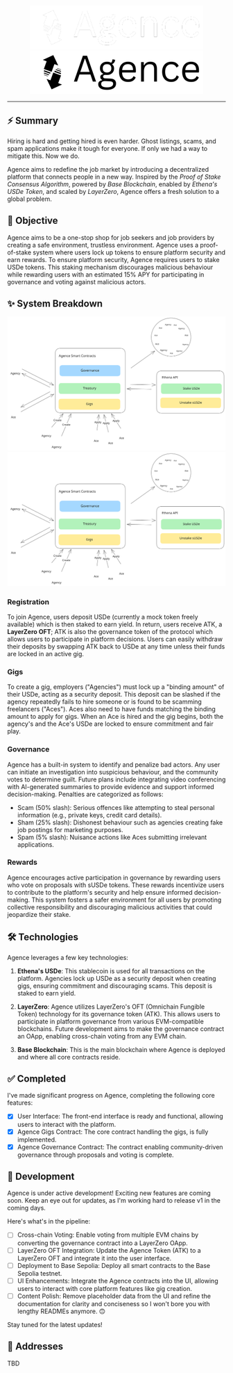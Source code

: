 <div align=center>
   <img src="https://raw.githubusercontent.com/ximon-x/agence/refs/heads/main/assets/logo-dark.png#gh-dark-mode-only">
   <img src="https://raw.githubusercontent.com/ximon-x/agence/refs/heads/main/assets/logo-light.png#gh-light-mode-only">
</div>

---

## ⚡ Summary

Hiring is hard and getting hired is even harder. Ghost listings, scams, and spam applications make it tough for everyone. If only we had a way to mitigate this. Now we do.

Agence aims to redefine the job market by introducing a decentralized platform that connects people in a new way. Inspired by the _Proof of Stake Consensus Algorithm_, powered by _Base Blockchain_, enabled by _Ethena's USDe Token_, and scaled by _LayerZero_, Agence offers a fresh solution to a global problem.

## 🎯 Objective

Agence aims to be a one-stop shop for job seekers and job providers by creating a safe environment, trustless environment. Agence uses a proof-of-stake system where users lock up tokens to ensure platform security and earn rewards. To ensure platform security, Agence requires users to stake USDe tokens. This staking mechanism discourages malicious behaviour while rewarding users with an estimated 15% APY for participating in governance and voting against malicious actors.

## ✨ System Breakdown

<div align=center>
   <img src="https://raw.githubusercontent.com/ximon-x/agence/refs/heads/main/assets/system-architecture-dark.svg#gh-dark-mode-only">
   <img src="https://raw.githubusercontent.com/ximon-x/agence/refs/heads/main/assets/system-architecture-light.svg#gh-light-mode-only">
</div>

### Registration
To join Agence, users deposit USDe (currently a mock token freely available) which is then staked to earn yield. In return, users receive ATK, a **LayerZero OFT**; ATK is also the governance token of the protocol which allows users to participate in platform decisions. Users can easily withdraw their deposits by swapping ATK back to USDe at any time unless their funds are locked in an active gig.

### Gigs
To create a gig, employers ("Agencies") must lock up a "binding amount" of their USDe, acting as a security deposit. This deposit can be slashed if the agency repeatedly fails to hire someone or is found to be scamming freelancers ("Aces").  Aces also need to have funds matching the binding amount to apply for gigs. When an Ace is hired and the gig begins, both the agency's and the Ace's USDe are locked to ensure commitment and fair play.

### Governance
Agence has a built-in system to identify and penalize bad actors. Any user can initiate an investigation into suspicious behaviour, and the community votes to determine guilt. Future plans include integrating video conferencing with AI-generated summaries to provide evidence and support informed decision-making. Penalties are categorized as follows:

- Scam (50% slash): Serious offences like attempting to steal personal information (e.g., private keys, credit card details).
- Sham (25% slash): Dishonest behaviour such as agencies creating fake job postings for marketing purposes.
- Spam (5% slash): Nuisance actions like Aces submitting irrelevant applications.

 ### Rewards
Agence encourages active participation in governance by rewarding users who vote on proposals with sUSDe tokens. These rewards incentivize users to contribute to the platform's security and help ensure informed decision-making. This system fosters a safer environment for all users by promoting collective responsibility and discouraging malicious activities that could jeopardize their stake.

## 🛠️ Technologies

Agence leverages a few key technologies:

1. **Ethena's USDe**: This stablecoin is used for all transactions on the platform. Agencies lock up USDe as a security deposit when creating gigs, ensuring commitment and discouraging scams. This deposit is staked to earn yield.

2. **LayerZero**:  Agence utilizes LayerZero's OFT (Omnichain Fungible Token) technology for its governance token (ATK). This allows users to participate in platform governance from various EVM-compatible blockchains. Future development aims to make the governance contract an OApp, enabling cross-chain voting from any EVM chain.

3. **Base Blockchain**: This is the main blockchain where Agence is deployed and where all core contracts reside.

## ✅ Completed

I've made significant progress on Agence, completing the following core features:

- [x] User Interface: The front-end interface is ready and functional, allowing users to interact with the platform.
- [x] Agence Gigs Contract: The core contract handling the gigs, is fully implemented.
- [x] Agence Governance Contract: The contract enabling community-driven governance through proposals and voting is complete.

## 🚧 Development

Agence is under active development! Exciting new features are coming soon. Keep an eye out for updates, as I'm working hard to release v1 in the coming days.

Here's what's in the pipeline:

- [ ] Cross-chain Voting: Enable voting from multiple EVM chains by converting the governance contract into a LayerZero OApp.
- [ ] LayerZero OFT Integration: Update the Agence Token (ATK) to a LayerZero OFT and integrate it into the user interface.
- [ ] Deployment to Base Sepolia: Deploy all smart contracts to the Base Sepolia testnet.
- [ ] UI Enhancements: Integrate the Agence contracts into the UI, allowing users to interact with core platform features like gig creation.
- [ ] Content Polish: Remove placeholder data from the UI and refine the documentation for clarity and conciseness so I won't bore you with lengthy READMEs anymore. 🙃

Stay tuned for the latest updates!

## 📑 Addresses

TBD
